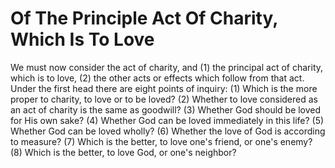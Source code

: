 # Of The Principle Act Of Charity, Which Is To Love

We must now consider the act of charity, and (1) the principal act of charity, which is to love, (2) the other acts or effects which follow from that act.  Under the first head there are eight points of inquiry:
(1) Which is the more proper to charity, to love or to be loved?
(2) Whether to love considered as an act of charity is the same as goodwill?
(3) Whether God should be loved for His own sake?
(4) Whether God can be loved immediately in this life?
(5) Whether God can be loved wholly?
(6) Whether the love of God is according to measure?
(7) Which is the better, to love one's friend, or one's enemy? (8) Which is the better, to love God, or one's neighbor?